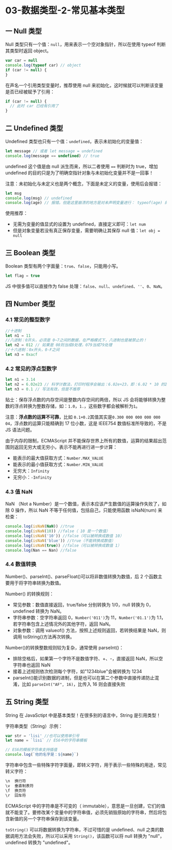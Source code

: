# 03-数据类型-2-常见基本类型

## 一 Null 类型

Null 类型只有一个值：`null`，用来表示一个空对象指针，所以在使用 typeof 判断其类型时返回 object。

```js
var car = null
console.log(typeof car) // object
if (car != null) {
}
```

在声名一个引用类型变量时，推荐使用 null 来初始化，这时候就可以判断该变量是否已经被赋予了引用：

```js
if (car != null) {
  // 此时 car 已经有引用了
}
```

## 二 Undefined 类型

Undefined 类型也只有一个值：`undefined`，表示未初始化的变量值：

```js
let message // 或者 let message = undefined
console.log(message == undefined) // true
```

undefined 这个值是由 null 派生而来，所以二者使用 `==` 判断时为 true，增加 undefined 的目的只是为了明确空指针对象与未初始化变量并不是一回事！

注意：未初始化与未定义也是两个概念，下面是未定义的变量，使用后会报错：

```js
let msg
console.log(msg) // undefined
console.log(age) // 报错。但是这里崩溃的地方是对未声明变量进行： typeof(age) 的值为 undefined
```

使用推荐：

- 无需为变量的值显式的设置为 undefined，直接定义即可：`let num`
- 但是对象变量若没有真正保存变量，需要明确让其保存 null 值：`let obj = null`

## 三 Boolean 类型

Boolean 类型有两个字面量：`true`、`false`，只能用小写。

```js
let flag = true
```

JS 中很多值可以直接作为 false 处理：`false`、`null`、`undefined`、`''`、`0`、`NaN`。

## 四 Number 类型

### 4.1 常见的整型数字

```js
//十进制
let n1 = 11
//八进制：0开头，必须是 0~7之间的数据，在严格模式下，八进制也是被禁止的！
let n2 = 012 // 如果是 08则当成8处理，079当成79处理
//十六进制：0x开头，0-F之间
let n3 = 0xacf
```

### 4.2 常见的浮点型数字

```js
let n1 = 3.14
let n2 = 6.02e23 // 科学计数法，打印时程序会输出：6.02e+23，即：6.02 * 10 的23次方
let n3 = 0.1 // 写法有效，但是不推荐
```

贴士：保存浮点数的内存空间是整数内存空间的两倍，所以 JS 会将能够转换为整数的浮点转换为整数存储，如：`1.0`，`1.`，这些数字都会被解析为`1`。

注意：**浮点数的运算不可靠**，比如 `0.1+0.2`其值其实是`0.300 000 000 000 000 04`，浮点数的运算只能精确到 17 位小数，这是 IEEE754 数值标准所导致的，不是 JS 语法问题。

由于内存的限制，ECMAScript 并不能保存世界上所有的数值，运算的结果超出范围则返回无穷大或无穷小，表示不能再进行进一步计算：

- 能表示的最大值获取方式：`Number.MAX_VALUE`
- 能表示的最小值获取方式：`Number.MIN_VALUE`
- 无穷大：`Infinity`
- 无穷小：`-Infinity`

### 4.3 值 NaN

NaN （Not a Number）是一个数值，表示本应该产生数值的运算操作失败了，如除 0 操作，所以 NaN 不等于任何值，包括自己，只能使用函数 isNaN(num) 来检查：

```js
console.log(isNaN(NaN)) //true
console.log(isNaN(10)) //false（ 10 是一个数值）
console.log(isNaN('10')) //false（可以被转换成数值 10）
console.log(isNaN('blue')) //true（不能转换成数值）
console.log(isNaN(true)) //false（可以被转换成数值 1）
console.log(Nan == Nan) //false
```

### 4.4 数值转换

Number()、parseInt()、parseFloat()可以将非数值转换为数值，后 2 个函数主要用于将字符串转换为数值。

Number() 的转换规则：

- 常见参数：数值直接返回，true/false 分别转换为 1/0，null 转换为 0，undefined 转换为 NaN。
- 字符串参数：空字符串返回 0，`Number('011')`为 11，`Number('01.1')`为 1.1，若字符串包含上述情况外的其他字符，返回 NaN。
- 对象参数：调用 valueof() 方法，按照上述规则返回，若转换结果是 NaN，则调用 toString()方法再次转换。

Number()的转换整数规则较为复杂，通常使用 parseInt()：

- 排除空格后，如果第一个字符不是数值字符、+、-，直接返回 NaN，所以空字符串也返回 NaN
- 接着上述规则依次检测每个字符，如"1234blue"会被转换为 1234
- parseInt()能识别数据的进制，但是也可以在第二个参数中直接传递防止混淆，比如 `parseInt("AF", 16)`，比传入 16 则会直接失败

## 五 String 类型

String 在 JavaSctipt 中是基本类型！在很多别的语言中，String 是引用类型！

字符串类型（String）示例：

```js
var str = 'lisi' //也可以使用单引号
let name = `lisi` // ES6中的字符串模板

// ES6的模板字符串支持插值
console.log(`他的名字是：${name}`)
```

字符串中包含一些特殊字符字面量，即转义字符，用于表示一些特殊的用途，常见转义字符：

```txt
\n  换行符
\v  垂直制表符
\f  换页符
\r  回车符
```

ECMAScript 中的字符串是不可变的（ immutable），意思是一旦创建，它们的值就不能变了。要修改某个变量中的字符串值，必须先销毁原始的字符串，然后将包含新值的另一个字符串保存到该变量。

`toString()` 可以将数据转换为字符串，不过可惜的是 undefined、null 之类的数据调用方法会失败，所以可以采用 `String()`，该函数可以将 null 转换为 "null"， undefined 转换为 "undefined"。
